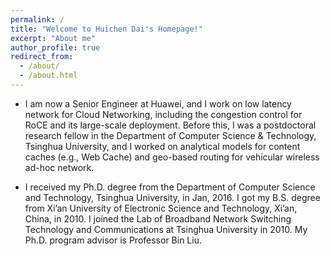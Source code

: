 ```yaml
---
permalink: /
title: "Welcome to Huichen Dai's Homepage!"
excerpt: "About me"
author_profile: true
redirect_from: 
  - /about/
  - /about.html
---
```


- I am now a Senior Engineer at Huawei, and I work on low latency network for Cloud Networking, including the congestion control for RoCE and its large-scale deployment. Before this, I was a postdoctoral research fellow in the Department of Computer Science & Technology, Tsinghua University, and I worked on analytical models for content caches (e.g., Web Cache) and geo-based routing for vehicular wireless ad-hoc network.

- I received my Ph.D. degree from the Department of Computer Science and Technology, Tsinghua University, in Jan, 2016. I got my B.S. degree from Xi’an University of Electronic Science and Technology, Xi’an, China, in 2010. I joined the Lab of Broadband Network Switching Technology and Communications at Tsinghua University in 2010. My Ph.D. program advisor is Professor Bin Liu.
